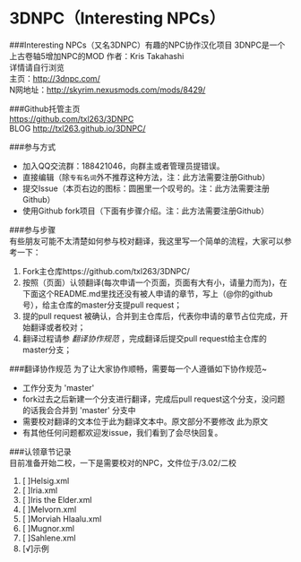 3DNPC（Interesting NPCs）
=====
###Interesting NPCs（又名3DNPC）有趣的NPC协作汉化项目
3DNPC是一个上古卷轴5增加NPC的MOD 作者：Kris Takahashi  
详情请自行浏览  
主页：http://3dnpc.com/  
N网地址：http://skyrim.nexusmods.com/mods/8429/  

###Github托管主页  
https://github.com/txl263/3DNPC  
BLOG http://txl263.github.io/3DNPC/  

###参与方式
-   加入QQ交流群：188421046，向群主或者管理员提错误。
-   直接编辑（除`专有名词`外不推荐这种方法，注：此方法需要注册Github）
-   提交Issue（本页右边的图标：圆圈里一个叹号的。注：此方法需要注册Github）
-   使用Github fork项目（下面有步骤介绍。注：此方法需要注册Github）

###参与步骤  
有些朋友可能不太清楚如何参与校对翻译，我这里写一个简单的流程，大家可以参考一下：  
1.  Fork主仓库https://github.com/txl263/3DNPC/  
2.  按照（页面）认领翻译(每次申请一个页面，页面有大有小，请量力而为)，在下面这个README.md里找还没有被人申请的章节，写上（@你的github号），给主仓库的master分支提pull request；  
3.  提的pull request 被确认，合并到主仓库后，代表你申请的章节占位完成，开始翻译或者校对；  
4.  翻译过程请参 _翻译协作规范_ ，完成翻译后提交pull request给主仓库的master分支；  

###翻译协作规范
为了让大家协作顺畅，需要每一个人遵循如下协作规范~  
-   工作分支为 'master'  
-   fork过去之后新建一个分支进行翻译，完成后pull request这个分支，没问题的话我会合并到 'master' 分支中
-   需要校对翻译的文本位于<Dest>此为翻译文本</Dest>中。原文部分不要修改 <Source>此为原文</Source>  
-   有其他任何问题都欢迎发issue，我们看到了会尽快回复。  

###认领章节记录  
目前准备开始二校，一下是需要校对的NPC，文件位于/3.02/二校
1.  [ ]Helsig.xml  
2.  [ ]Iria.xml  
3.  [ ]Iris the Elder.xml 
4.  [ ]Melvorn.xml  
5.  [ ]Morviah Hlaalu.xml  
6.  [ ]Mugnor.xml  
7.  [ ]Sahlene.xml  
8.  [√]示例

